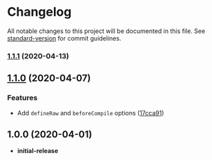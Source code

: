 # Changelog

All notable changes to this project will be documented in this file. See [standard-version](https://github.com/conventional-changelog/standard-version) for commit guidelines.

### [1.1.1](https://github.com/slightlyfaulty/stylus-native-loader/compare/v1.1.0...v1.1.1) (2020-04-13)

## [1.1.0](https://github.com/slightlyfaulty/stylus-native-loader/compare/v1.0.0...v1.1.0) (2020-04-07)


### Features

* Add `defineRaw` and `beforeCompile` options ([17cca91](https://github.com/slightlyfaulty/stylus-native-loader/commit/17cca913fae944ead030b71711325edfcb645597))

## 1.0.0 (2020-04-01)

* **initial-release**